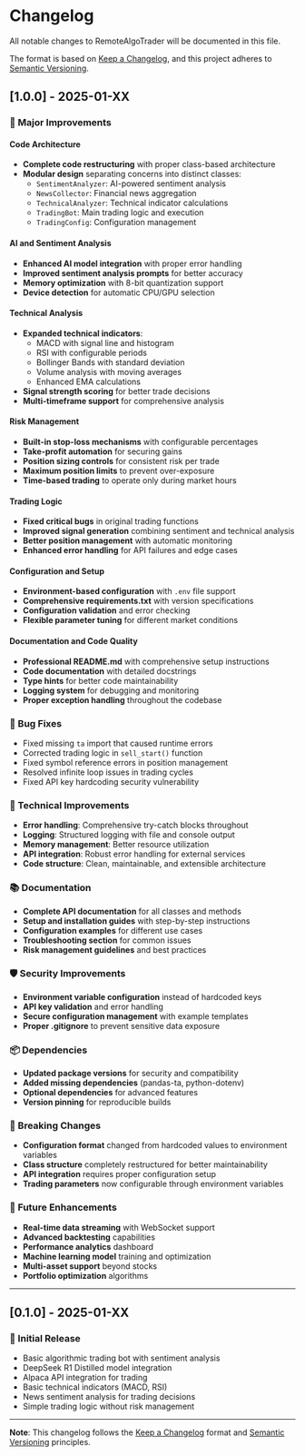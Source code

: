 # Changelog

All notable changes to RemoteAlgoTrader will be documented in this file.

The format is based on [Keep a Changelog](https://keepachangelog.com/en/1.0.0/),
and this project adheres to [Semantic Versioning](https://semver.org/spec/v2.0.0.html).

## [1.0.0] - 2025-01-XX

### 🚀 Major Improvements

#### Code Architecture
- **Complete code restructuring** with proper class-based architecture
- **Modular design** separating concerns into distinct classes:
  - `SentimentAnalyzer`: AI-powered sentiment analysis
  - `NewsCollector`: Financial news aggregation
  - `TechnicalAnalyzer`: Technical indicator calculations
  - `TradingBot`: Main trading logic and execution
  - `TradingConfig`: Configuration management

#### AI and Sentiment Analysis
- **Enhanced AI model integration** with proper error handling
- **Improved sentiment analysis prompts** for better accuracy
- **Memory optimization** with 8-bit quantization support
- **Device detection** for automatic CPU/GPU selection

#### Technical Analysis
- **Expanded technical indicators**:
  - MACD with signal line and histogram
  - RSI with configurable periods
  - Bollinger Bands with standard deviation
  - Volume analysis with moving averages
  - Enhanced EMA calculations
- **Signal strength scoring** for better trade decisions
- **Multi-timeframe support** for comprehensive analysis

#### Risk Management
- **Built-in stop-loss mechanisms** with configurable percentages
- **Take-profit automation** for securing gains
- **Position sizing controls** for consistent risk per trade
- **Maximum position limits** to prevent over-exposure
- **Time-based trading** to operate only during market hours

#### Trading Logic
- **Fixed critical bugs** in original trading functions
- **Improved signal generation** combining sentiment and technical analysis
- **Better position management** with automatic monitoring
- **Enhanced error handling** for API failures and edge cases

#### Configuration and Setup
- **Environment-based configuration** with `.env` file support
- **Comprehensive requirements.txt** with version specifications
- **Configuration validation** and error checking
- **Flexible parameter tuning** for different market conditions

#### Documentation and Code Quality
- **Professional README.md** with comprehensive setup instructions
- **Code documentation** with detailed docstrings
- **Type hints** for better code maintainability
- **Logging system** for debugging and monitoring
- **Proper exception handling** throughout the codebase

### 🐛 Bug Fixes

- Fixed missing `ta` import that caused runtime errors
- Corrected trading logic in `sell_start()` function
- Fixed symbol reference errors in position management
- Resolved infinite loop issues in trading cycles
- Fixed API key hardcoding security vulnerability

### 🔧 Technical Improvements

- **Error handling**: Comprehensive try-catch blocks throughout
- **Logging**: Structured logging with file and console output
- **Memory management**: Better resource utilization
- **API integration**: Robust error handling for external services
- **Code structure**: Clean, maintainable, and extensible architecture

### 📚 Documentation

- **Complete API documentation** for all classes and methods
- **Setup and installation guides** with step-by-step instructions
- **Configuration examples** for different use cases
- **Troubleshooting section** for common issues
- **Risk management guidelines** and best practices

### 🛡️ Security Improvements

- **Environment variable configuration** instead of hardcoded keys
- **API key validation** and error handling
- **Secure configuration management** with example templates
- **Proper .gitignore** to prevent sensitive data exposure

### 📦 Dependencies

- **Updated package versions** for security and compatibility
- **Added missing dependencies** (pandas-ta, python-dotenv)
- **Optional dependencies** for advanced features
- **Version pinning** for reproducible builds

### 🚨 Breaking Changes

- **Configuration format** changed from hardcoded values to environment variables
- **Class structure** completely restructured for better maintainability
- **API integration** requires proper configuration setup
- **Trading parameters** now configurable through environment variables

### 🔮 Future Enhancements

- **Real-time data streaming** with WebSocket support
- **Advanced backtesting** capabilities
- **Performance analytics** dashboard
- **Machine learning model** training and optimization
- **Multi-asset support** beyond stocks
- **Portfolio optimization** algorithms

---

## [0.1.0] - 2025-01-XX

### 🎯 Initial Release
- Basic algorithmic trading bot with sentiment analysis
- DeepSeek R1 Distilled model integration
- Alpaca API integration for trading
- Basic technical indicators (MACD, RSI)
- News sentiment analysis for trading decisions
- Simple trading logic without risk management

---

**Note**: This changelog follows the [Keep a Changelog](https://keepachangelog.com/) format and [Semantic Versioning](https://semver.org/) principles.
